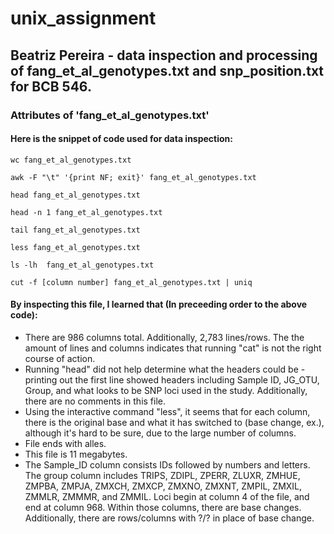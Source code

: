 # unix_assignment
## Beatriz Pereira - data inspection and processing of fang_et_al_genotypes.txt and snp_position.txt for BCB 546. 
### Attributes of 'fang_et_al_genotypes.txt' 
#### Here is the snippet of code used for data inspection: 
```
wc fang_et_al_genotypes.txt
```
```
awk -F "\t" '{print NF; exit}' fang_et_al_genotypes.txt
```
```
head fang_et_al_genotypes.txt
```
```
head -n 1 fang_et_al_genotypes.txt
```
```
tail fang_et_al_genotypes.txt
```
```
less fang_et_al_genotypes.txt
```
```
ls -lh  fang_et_al_genotypes.txt 
```
```
cut -f [column number] fang_et_al_genotypes.txt | uniq
```
#### By inspecting this file, I learned that (In preceeding order to the above code): 
- There are 986 columns total. Additionally, 2,783 lines/rows. The the amount of lines and columns indicates that running "cat" is not the right course of action. 
- Running "head" did not help determine what the headers could be - printing out the first line showed headers including Sample ID, JG_OTU, Group, and what looks to be SNP loci used in the study. Additionally, there are no comments in this file. 
- Using the interactive command "less", it seems that for each column, there is the original base and what it has switched to (base change, ex.), although it's hard to be sure, due to the large number of columns. 
- File ends with alles. 
- This file is 11 megabytes. 
- The Sample_ID column consists IDs followed by numbers and letters. The group column includes TRIPS, ZDIPL, ZPERR, ZLUXR, ZMHUE, ZMPBA, ZMPJA, ZMXCH, ZMXCP, ZMXNO, ZMXNT, ZMPIL, ZMXIL, ZMMLR, ZMMMR, and ZMMIL. Loci begin at column 4 of the file, and end at column 968. Within those columns, there are base changes. Additionally, there are rows/columns with ?/? in place of base change. 
